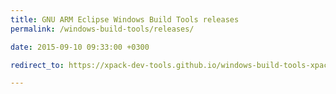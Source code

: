 ```yaml
---
title: GNU ARM Eclipse Windows Build Tools releases
permalink: /windows-build-tools/releases/

date: 2015-09-10 09:33:00 +0300

redirect_to: https://xpack-dev-tools.github.io/windows-build-tools-xpack/docs/releases/

---
```

